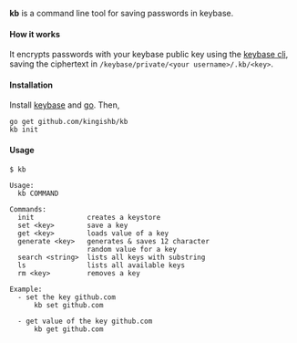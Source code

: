 
**kb** is a command line tool for saving passwords in keybase.

#### How it works

It encrypts passwords with your keybase public key using the [keybase
cli](https://keybase.io/docs/command_line), saving the ciphertext in `/keybase/private/<your username>/.kb/<key>`.

#### Installation
Install [keybase](https://keybase.io/) and [go](https://golang.org/doc/install). Then,
```
go get github.com/kingishb/kb
kb init
```

#### Usage
```
$ kb

Usage:
  kb COMMAND

Commands:
  init             creates a keystore
  set <key>        save a key
  get <key>        loads value of a key
  generate <key>   generates & saves 12 character
                   random value for a key
  search <string>  lists all keys with substring
  ls               lists all available keys
  rm <key>         removes a key

Example:
  - set the key github.com
      kb set github.com

  - get value of the key github.com
      kb get github.com

```
